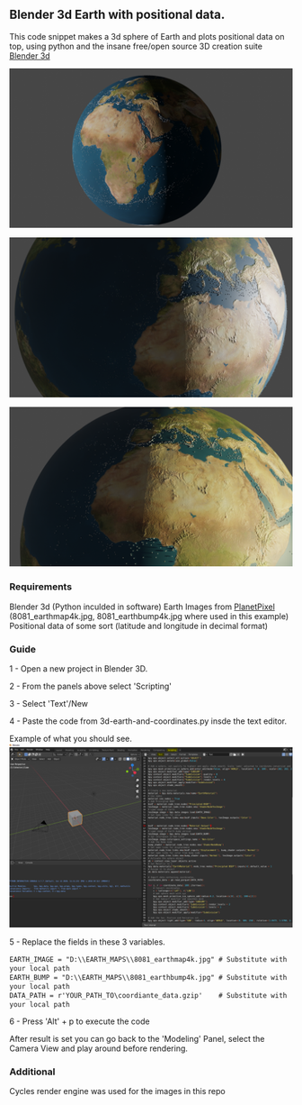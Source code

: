 ## Blender 3d Earth with positional data.

This code snippet makes a 3d sphere of Earth and plots positional data on top, using python and the insane free/open source 3D creation suite [Blender 3d](https://www.blender.org/)

![Image 1](./pics/EARTH_8.png)

![Image 2](./pics/EARTH_9.png)

![Image 3](./pics/EARTH_4.png)


### Requirements

Blender 3d (Python inculded in software)
Earth Images from [PlanetPixel](http://planetpixelemporium.com/earth8081.html) (8081_earthmap4k.jpg, 8081_earthbump4k.jpg where used in this example)
Positional data of some sort (latitude and longitude in decimal format)

### Guide

1 - Open a new project in Blender 3D.

2 - From the panels above select 'Scripting'

3 - Select 'Text'/New
	
4 - Paste the code from 3d-earth-and-coordinates.py insde the text editor.

Example of what you should see.
![Image 4](./pics/BLENDER_SCRIPTING.png)

5 - Replace the fields in these 3 variables. 

	EARTH_IMAGE = "D:\\EARTH_MAPS\\8081_earthmap4k.jpg" # Substitute with your local path
	EARTH_BUMP = "D:\\EARTH_MAPS\\8081_earthbump4k.jpg" # Substitute with your local path
	DATA_PATH = r'YOUR_PATH_TO\coordiante_data.gzip'    # Substitute with your local path
	
6 - Press 'Alt' + p to execute the code

After result is set you can go back to the 'Modeling' Panel, select the Camera View and play around before rendering.

### Additional

Cycles render engine was used for the images in this repo




